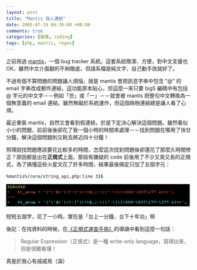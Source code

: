 ```yaml
--- 
layout: post
title: "Mantis 惱人連結"
date: 2005-07-19 06:39:00 +08:00
comments: true
categories: [雜筆, coding]
tags: [php, mantis, regex]
---
```


之前用過 [mantis][mantisbt]，一個 bug tracker 系統。這套系統簡潔、方便，對中文支援也 OK，雖然中文介面翻的不夠徹底，但語系檔是純文字，自己動手改就好了。

不過有個不算問題的問題讓人煩惱，就是 mantis 會把訊息字串中包含 "@" 的 email 字串改成郵件連結，這功能原本貼心，但這麼一來只要 big5 編碼中有包括 @ 字元的中文字－－例如「世」或「一」－－就會被 mantis 把整句中文轉換為一個無意義的 email 連結。雖然無礙於系統運作，但這個偽物連結總是讓人看了心煩。

<!-- more -->

最近重裝 mantis，自然又會看到假連結，於是下定決心解決這個問題。雖然看似小小的問題，前前後後卻花了我一個小時的時間來處理－－找到問題在哪用了快廿分鐘，解決這個問題則又耗去將近四十分鐘！

照理說找問題應該要花比較多的時間，怎麼這次找到問題後卻還花了那麼久時間修正？原因都是出在**正規式**上面，那段有嫌疑的 code 前後用了不少又臭又長的正規式，為了搞懂這些火星文花了許多時間，結果最後搞定只加了五個字元：

`%mantis%/core/string_api.php:line 316`

![image](/images/2005/2005-07-19-mantis-patch.png)

短短五個字，花了一小時。實在是「台上一分鐘，台下十年功」啊

後記：在找資料的時候，在[《正規式速查手冊》][oreilly]的導讀中看到這麼一句話：

> Regular Expression（正規式）是一種 write-only language，寫得出來，但是很難看懂！

真是於我心有戚戚焉（淚）

[mantisbt]: http://www.mantisbt.org/
[oreilly]: http://www.oreilly.com.tw/product_perl.php?id=a160